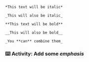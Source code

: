 ```
*This text will be italic*

_This will also be italic_

**This text will be bold**

__This will also be bold__

_You **can** combine them_
```
### :keyboard: Activity: Add some _emphasis_
